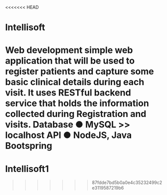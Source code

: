 <<<<<<< HEAD
# Intellisoft
Web development
simple web application that will be used to register patients and capture some basic clinical details during each visit. It uses RESTful backend service that holds the information collected during Registration and visits.
Database
● MySQL >> localhost
API
● NodeJS, Java Bootspring
=======
# Intellisoft1
>>>>>>> 87fdde7bd5b0a0e4c35232499c2e3119587219b6

